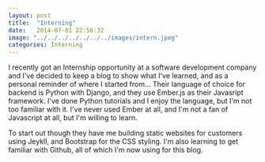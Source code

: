 ```yaml
---
layout: post
title:  "Interning"
date:   2014-07-01 22:56:32
image: "../../../../../../../images/intern.jpeg"
categories: Interning
---
```


I recently got an Internship opportunity at a software development company and I've decided to keep a blog to show what I've learned, and as a personal reminder of where I started from...
Their language of choice for backend is Python with Django, and they use Ember.js as their Javasript framework.
I've done Python tutorials and I enjoy the language, but I'm not too familiar with it.
I've never used Ember at all, and I'm not a fan of Javascript at all, but I'm willing to learn.

To start out though they have me building static websites for customers using Jeykll, and Bootstrap for the CSS styling. I'm also learning to get familiar with Github, all of which I'm now using for this blog.
